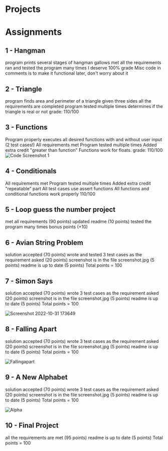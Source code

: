 # Projects
# Assignments
## 1  - Hangman
program prints several stages of hangman gallows
met all the requirements
ran and tested the program many times
I deserve 100% grade
Misc code in comments is to make it functional later, don't worry about it 

## 2 - Triangle
program finds area and perimeter of a triangle given three sides
all the requirements are completed
program tested multiple times
determines if the triangle is real or not
grade: 110/100

## 3 - Functions
Program properly executes all desired functions with and without user input (2 test cases!)
All requirements met
Program tested multiple times
Added extra credit "greater than function"
Functions work for floats.
grade: 110/100
![Code Screenshot 1](https://user-images.githubusercontent.com/112213409/192165627-49c9646d-4346-4474-b257-ab2575d06a95.png)

## 4 - Conditionals
All requirements met
Program tested multiple times
Added extra credit "repeatable" part
All test cases use assert functions
All functions and conditional functions work properly
110/100

## 5 - Loop guess the number project
met all requirements (90 points)
updated readme (10 points)
tested the program many times
bonus points (+10)

## 6 - Avian String Problem
solution accepted (70 points)
wrote and tested 3 test cases as the requirement asked (20 points)
screenshot is in the file screenshot.jpg (5 points)
readme is up to date (5 points)
Total points = 100

## 7 - Simon Says
solution accepted (70 points)
wrote 3 test cases as the requirement asked (20 points)
screenshot is in the file screenshot.jpg (5 points)
readme is up to date (5 points)
Total points = 100

![Screenshot 2022-10-31 173649](https://user-images.githubusercontent.com/112213409/199129196-cb685f98-9ad5-41f9-bfc7-f72ee810c1ea.png)

## 8 - Falling Apart
solution accepted (70 points)
wrote 3 test cases as the requirement asked (20 points)
screenshot is in the file screenshot.jpg (5 points)
readme is up to date (5 points)
Total points = 100

![Fallingapart](https://user-images.githubusercontent.com/112213409/200964010-1ad3f49b-35ec-4af5-8c98-e235dbe98228.png)

## 9 - A New Alphabet
solution accepted (70 points)
wrote 3 test cases as the requirement asked (20 points)
screenshot is in the file screenshot.jpg (5 points)
readme is up to date (5 points)
Total points = 100

![Alpha](https://user-images.githubusercontent.com/112213409/202823315-7e3ae585-f480-4f21-b811-f0bc188f0b33.png)


## 10 - Final Project
all the requirements are met (95 points)
readme is up to date (5 points)
Total points = 100

